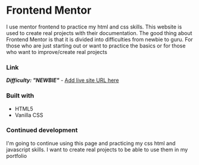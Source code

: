 # Frontend Mentor
I use mentor frontend to practice my html and css skills. This website is used to create real projects with their documentation.
The good thing about Frontend Mentor is that it is divided into difficulties from newbie to guru. For those who are just starting out or want to practice the basics or for those who want to improve/create real projects

### Link
***Difficulty: "NEWBIE"*** - [Add live site URL here](https://qr-site-frontendmentor.netlify.app/)

### Built with

- HTML5
- Vanilla CSS

### Continued development

I'm going to continue using this page and practicing my css html and javascript skills. I want to create real projects to be able to use them in my portfolio

